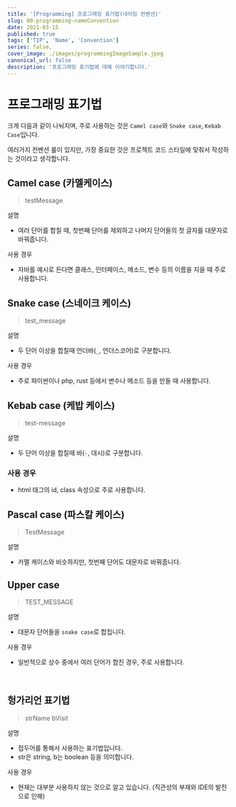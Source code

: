 ```yaml
---
title: '[Programming] 프로그래밍 표기법(네이밍 컨벤션)'
slug: 00-programming-nameConvention
date: 2021-03-15
published: true
tags: ['TIP', 'Name', 'Convention']
series: false,
cover_image: ./images/programmingImageSample.jpeg
canonical_url: false
description: '프로그래밍 표기법에 대해 이야기합니다.'
---
```


# 프로그래밍 표기법

크게 다음과 같이 나눠지며, 주로 사용하는 것은 `Camel case`와 `Snake case`, `Kebab Case`입니다.

여러가지 컨벤션 룰이 있지만, 가장 중요한 것은 프로젝트 코드 스타일에 맞춰서 작성하는 것이라고 생각합니다.

## Camel case (카멜케이스)

> testMessage

설명

- 여러 단어를 합칠 때, 첫번째 단어를 제외하고 나머지 단어들의 첫 글자를 대문자로 바꿔줍니다.

사용 경우

- 자바를 예시로 든다면 클래스, 인터페이스, 메소드, 변수 등의 이름을 지을 때 주로 사용합니다.

## Snake case (스네이크 케이스)

> test_message

설명

- 두 단어 이상을 합칠때 언더바(`_`, 언더스코어)로 구분합니다.

사용 경우

- 주로 파이썬이나 php, rust 등에서 변수나 메소드 등을 만들 때 사용합니다.

## Kebab case (케밥 케이스)

> test-message

설명

- 두 단어 이상을 합칠때 바(`-`, 대시)로 구분합니다.

### 사용 경우

- html 태그의 id, class 속성으로 주로 사용합니다.

## Pascal case (파스칼 케이스)

> TestMessage

설명

- 카멜 케이스와 비슷하지만, 첫번째 단어도 대문자로 바꿔줍니다.

## Upper case

> TEST_MESSAGE

설명

- 대문자 단어들을 `snake case`로 합칩니다.

사용 경우

- 일반적으로 상수 중에서 여러 단어가 합친 경우, 주로 사용합니다.

<br/>

## 헝가리언 표기법

> strName
> bVisit

설명

- 접두어를 통해서 사용하는 표기법입니다.
- str은 string, b는 boolean 등을 의미합니다.

사용 경우

- 현재는 대부분 사용하지 않는 것으로 알고 있습니다. (직관성의 부재와 IDE의 발전으로 인해)
